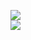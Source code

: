 [![](https://img.shields.io/badge/Made%20With-Github%20Spray-lightgrey.svg?style=for-the-badge&logo=github)](https://github.com/Annihil/github-spray#3639)  
[![](https://i.imgur.com/2DrTn0Z.gif)](https://github.com/Annihil/github-spray)